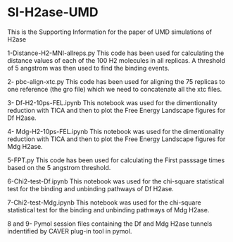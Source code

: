 # SI-H2ase-UMD
This is the Supporting Information for the paper of UMD simulations of H2ase

1-Distance-H2-MNI-allreps.py
	This code has been used for calculating the distance values of each of the 100 H2 molecules in all replicas. A threshold of 5 angstrom was then used to find the binding events.
	
2- pbc-align-xtc.py
	This code has been used for aligning the 75 replicas to one reference (the gro file) which we need to concatenate all the xtc files.
	
3- Df-H2-10ps-FEL.ipynb
	This notebook was used for the dimentionality reduction with TICA and then to plot the Free Energy Landscape figures for Df H2ase.
	
4- Mdg-H2-10ps-FEL.ipynb
	This notebook was used for the dimentionality reduction with TICA and then to plot the Free Energy Landscape figures for Mdg H2ase.
	
5-FPT.py
	This code has been used for calculating the First passsage times based on the 5 angstrom threshold.
	
6-Chi2-test-Df.ipynb
	This notebook was used for the chi-square statistical test for the binding and unbinding pathways of Df H2ase.

7-Chi2-test-Mdg.ipynb
	This notebook was used for the chi-square statistical test for the binding and unbinding pathways of Mdg H2ase.

8 and 9- Pymol session files containing the Df and Mdg H2ase tunnels indentified by CAVER plug-in tool in pymol.
